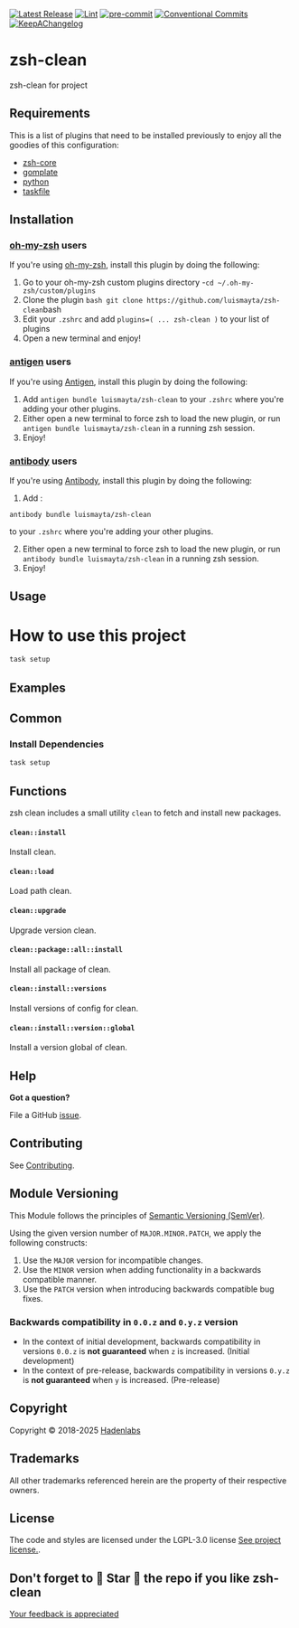 <!--


  ** DO NOT EDIT THIS FILE
  **
  ** 1) Make all changes to `provision/generator/README.yaml`
  ** 2) Run`task readme` to rebuild this file.
  **
  ** (We maintain HUNDREDS of open source projects. This is how we maintain our sanity.)
  **


  -->

[![Latest Release](https://img.shields.io/github/release/luismayta/zsh-clean)](https://github.com/luismayta/zsh-clean/releases) [![Lint](https://img.shields.io/github/workflow/status/luismayta/zsh-clean/lint-code)](https://github.com/luismayta/zsh-clean/actions?workflow=lint-code) [![pre-commit](https://img.shields.io/badge/pre--commit-enabled-brightgreen?logo=pre-commit&logoColor=white)](https://github.com/pre-commit/pre-commit) [![Conventional Commits](https://img.shields.io/badge/Conventional%20Commits-1.0.0-yellow)](https://conventionalcommits.org) [![KeepAChangelog](https://img.shields.io/badge/changelog-Keep%20a%20Changelog%20v1.0.0-orange)](https://keepachangelog.com)

# zsh-clean

zsh-clean for project

## Requirements

This is a list of plugins that need to be installed previously to enjoy all the goodies of this configuration:

- [zsh-core](https://github.com/hadenlabs/zsh-core)
- [gomplate](https://github.com/hairyhenderson/gomplate)
- [python](https://www.python.org)
- [taskfile](https://github.com/go-task/task)

## Installation

<!-- Space: Projects -->
<!-- Parent: ZshClean -->
<!-- Title: Installation Oh-My-Zsh ZshClean -->
<!-- Label: ZshClean -->
<!-- Label: Project -->
<!-- Label: Installation -->
<!-- Label: Oh-My-Zsh -->
<!-- Include: docs/disclaimer.md -->
<!-- Include: ac:toc -->

### [oh-my-zsh](https://github.com/ohmyzsh/ohmyzsh) users

If you're using [oh-my-zsh](https://github.com/ohmyzsh/ohmyzsh), install this plugin by doing the following:

1.  Go to your oh-my-zsh custom plugins directory -`cd ~/.oh-my-zsh/custom/plugins`
2.  Clone the plugin `bash git clone https://github.com/luismayta/zsh-clean`bash
3.  Edit your `.zshrc` and add `plugins=( ... zsh-clean )` to your list of plugins
4.  Open a new terminal and enjoy!
    <!-- Space: Projects -->
    <!-- Parent: ZshClean -->
    <!-- Title: Installation Antigen ZshClean -->
    <!-- Label: ZshClean -->
    <!-- Label: Project -->
    <!-- Label: Installation -->
    <!-- Label: Antigen -->
    <!-- Include: docs/disclaimer.md -->
    <!-- Include: ac:toc -->

### [antigen](https://github.com/zsh-users/antigen) users

If you're using [Antigen](https://github.com/zsh-users/antigen), install this plugin by doing the following:

1.  Add `antigen bundle luismayta/zsh-clean` to your `.zshrc` where you're adding your other plugins.
2.  Either open a new terminal to force zsh to load the new plugin, or run `antigen bundle luismayta/zsh-clean` in a running zsh session.
3.  Enjoy!
    <!-- Space: Projects -->
    <!-- Parent: ZshClean -->
    <!-- Title: Installation Antibody ZshClean -->
    <!-- Label: ZshClean -->
    <!-- Label: Project -->
    <!-- Label: Installation -->
    <!-- Include: docs/disclaimer.md -->
    <!-- Include: ac:toc -->

### [antibody](https://github.com/getantibody/antibody) users

If you're using [Antibody](https://github.com/getantibody/antibody), install this plugin by doing the following:

1. Add :

```{.sourceCode .bash}
antibody bundle luismayta/zsh-clean
```

to your `.zshrc` where you're adding your other plugins.

2.  Either open a new terminal to force zsh to load the new plugin, or run `antibody bundle luismayta/zsh-clean` in a running zsh session.
3.  Enjoy!

## Usage

# How to use this project

```bash
task setup
```

## Examples

<!-- Space: Projects -->
<!-- Parent: ZshClean -->
<!-- Title: Examples ZshClean -->
<!-- Label: Examples -->
<!-- Include: ./../disclaimer.md -->
<!-- Include: ac:toc -->

## Common

### Install Dependencies

```bash
task setup
```

 <!-- Space: Projects -->
<!-- Parent: ZshClean -->
<!-- Title: Functions ZshClean -->
<!-- Label: Functions -->
<!-- Include: docs/disclaimer.md -->
<!-- Include: ac:toc -->

## Functions

zsh clean includes a small utility `clean` to fetch and install new packages.

#### `clean::install`

Install clean.

#### `clean::load`

Load path clean.

#### `clean::upgrade`

Upgrade version clean.

#### `clean::package::all::install`

Install all package of clean.

#### `clean::install::versions`

Install versions of config for clean.

#### `clean::install::version::global`

Install a version global of clean.

## Help

**Got a question?**

File a GitHub [issue](https://github.com/luismayta/zsh-clean/issues).

## Contributing

See [Contributing](./docs/contributing.md).

## Module Versioning

This Module follows the principles of [Semantic Versioning (SemVer)](https://semver.org/).

Using the given version number of `MAJOR.MINOR.PATCH`, we apply the following constructs:

1. Use the `MAJOR` version for incompatible changes.
1. Use the `MINOR` version when adding functionality in a backwards compatible manner.
1. Use the `PATCH` version when introducing backwards compatible bug fixes.

### Backwards compatibility in `0.0.z` and `0.y.z` version

- In the context of initial development, backwards compatibility in versions `0.0.z` is **not guaranteed** when `z` is increased. (Initial development)
- In the context of pre-release, backwards compatibility in versions `0.y.z` is **not guaranteed** when `y` is increased. (Pre-release)

## Copyright

Copyright © 2018-2025 [Hadenlabs](https://hadenlabs.com)

## Trademarks

All other trademarks referenced herein are the property of their respective owners.

## License

The code and styles are licensed under the LGPL-3.0 license [See project license.](LICENSE).

## Don't forget to 🌟 Star 🌟 the repo if you like zsh-clean

[Your feedback is appreciated](https://github.com/luismayta/zsh-clean/issues)


<!-- Security scan triggered at 2025-09-02 15:59:55 -->

<!-- Security scan triggered at 2025-09-09 06:05:30 -->